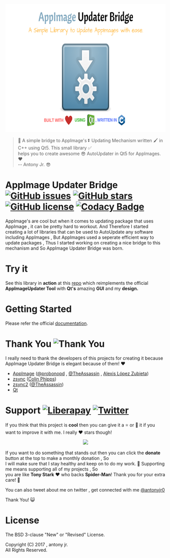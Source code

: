 <p align="center">
  <img src=".img/poster.png" height="400px" width=auto alt="AppImageUpdaterBridge Poster">  <br>
</p>


> :rocket: A simple bridge to AppImage's :arrow_double_down: Updating Mechanism written :paintbrush: in C++ using Qt5. This small library :white_check_mark:   
> helps you to create awesome :sunglasses: AutoUpdater in Qt5 for AppImages. :heart:   
> -- Antony Jr. :sunglasses:


# AppImage Updater Bridge [![GitHub issues](https://img.shields.io/github/issues/antony-jr/AppImageUpdaterBridge.svg?style=flat-square)](https://github.com/antony-jr/AppImageUpdaterBridge/issues) [![GitHub stars](https://img.shields.io/github/stars/antony-jr/AppImageUpdaterBridge.svg?style=flat-square)](https://github.com/antony-jr/AppImageUpdaterBridge/stargazers) [![GitHub license](https://img.shields.io/github/license/antony-jr/AppImageUpdaterBridge.svg?style=flat-square)](https://github.com/antony-jr/AppImageUpdaterBridge/blob/master/LICENSE) [![Codacy Badge](https://api.codacy.com/project/badge/Grade/8ec8eac35a304883829b785d298b6fa6)](https://www.codacy.com/app/antony-jr/AppImageUpdaterBridge?utm_source=github.com&amp;utm_medium=referral&amp;utm_content=antony-jr/AppImageUpdaterBridge&amp;utm_campaign=Badge_Grade)

AppImage's are cool but when it comes to updating package that uses AppImage , it can be pretty hard to workout. And Therefore I started creating a lot of libraries that can be used to AutoUpdate any software including AppImages , But AppImages used a seperate efficient way to update packages , Thus I started working on creating a nice bridge to this mechanism and So AppImage Updater Bridge was born.

# Try it

See this library in **action** at this [repo](https://github.com/antony-jr/AppImageUpdater) which reimplements the official **AppImageUpdater Tool** with **Qt's** amazing **GUI** and my **design.**


# Getting Started

Please refer the official [documentation](https://antony-jr.github.io/AppImageUpdaterBridge).

# Thank You ![Thank You](https://img.shields.io/badge/Always-Say%20Thank%20You!-blue.svg?style=flat-square)

I really need to thank the developers of this projects for creating it because AppImage Updater Bridge is elegant because of them! :heart:   

* [AppImage](https://github.com/AppImage) ([@probonopd](https://github.com/probonopd) , [@TheAssassin](https://github.com/TheAssassin) , [Alexis López Zubieta](https://github.com/azubieta))
* [zsync](https://github.com/cph6/zsync) ([Colin Phipps](https://github.com/cph6))
* [zsync2](https://github.com/AppImage/zsync2) ([@TheAssassin](https://github.com/TheAssassin))
* [Qt](https://github.com/qt)


# Support [![Liberapay](https://liberapay.com/assets/widgets/donate.svg)](https://liberapay.com/antonyjr/donate) [![Twitter](https://img.shields.io/twitter/url/https/github.com/antony-jr/AppImageUpdaterBridge.svg?style=social)](https://twitter.com/intent/tweet?text=Checkout%20%23AppImage%20Updater%20Bridge%20at%20https%3A%2F%2Fgithub.com%2Fantony-jr%2FAppImageUpdaterBridge)

If you think that this project is **cool** then you can give it a :star: or :fork_and_knife: it if you want to improve it with me. I really :heart: stars though!   

<p align="center">
    <a href="https://liberapay.com/antonyjr/donate">
       <img src="https://liberapay.com/assets/widgets/donate.svg">
    </a>
</p>


If you want to do something that stands out then you can click the **donate** button at the top to make a monthly donation , So   
I will make sure that I stay healthy and keep on to do my work. :briefcase: Supporting me means supporting all of my projects , So   
you are like **Tony Stark** :heart: who backs **Spider-Man**! Thank you for your extra care! :dog:   

You can also tweet about me on twitter , get connected with me [@antonyjr0](https://twitter.com/antonyjr0)

Thank You! :smiley_cat:

# License

The BSD 3-clause "New" or "Revised" License.

Copyright (C) 2017 , antony jr.   
All Rights Reserved.
